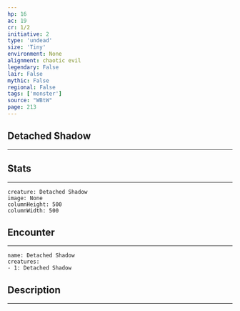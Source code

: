 ```yaml
---
hp: 16
ac: 19
cr: 1/2
initiative: 2
type: 'undead'    
size: 'Tiny'
environment: None
alignment: chaotic evil
legendary: False
lair: False
mythic: False
regional: False
tags: ['monster']
source: "WBtW"
page: 213
---
```


## Detached Shadow
---



## Stats
---

```statblock
creature: Detached Shadow
image: None
columnHeight: 500
columnWidth: 500
```

## Encounter
---

```encounter-table
name: Detached Shadow
creatures:
- 1: Detached Shadow
```

## Description
---




